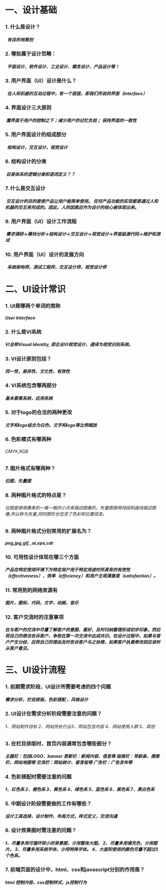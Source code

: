 # 一、设计基础
### 1. 什么是设计？
##### &nbsp; 有目的地策划
### 2. 哪些属于设计范畴：
##### &nbsp; 平面设计、软件设计、工业设计、概念设计、产品设计等！
### 3. 用户界面（UI）设计是什么？
##### &nbsp; 在人和机器的互动过程中，有一个层面，即我们所说的界面（interface）
### 4. 界面设计三大原则
##### &nbsp;置界面于用户的控制之下；减少用户的记忆负担；  保持界面的一致性
### 5. 用户界面设计的组成部分
##### &nbsp; 结构设计，交互设计，视觉设计
### 6. 结构设计的分类
##### &nbsp;目录体系的逻辑分类和语词定义？？
### 7. 什么是交互设计
##### &nbsp;交互设计的目的是使产品让用户能简单使用。 任何产品功能的实现都是通过人和机器的交互来完成的。因此，人的因素应作为设计的核心被体现出来。
### 9. 用户界面（UI）设计工作流程
##### &nbsp;需求调研->模块分析->结构设计->交互设计->视觉设计->界面级源代码->维护和测试
### 10. 用户界面（UI）设计的发展方向
##### &nbsp; 系统架构师，测试工程师，交互设计师，视觉设计师
# 二、UI设计常识
### 1. UI是哪两个单词的简称
##### User Interface
### 2. 什么是VI系统
##### VI全称Visual Identity, 即企业VI视觉设计，通译为视觉识别系统。
### 3. VI设计原则包括？
##### 同一性，差异性，文化性，有效性
### 4. VI系统包含哪两部分
##### 基本要素系统，应用系统
### 5. 对于logo的合法的两种更改
##### 文字和logo组合为白色，文字和logo等比例缩放
### 6. 色彩模式有哪两种
###### CMYK,RGB
### 7. 图片格式有哪两种？
##### 位图，矢量图
### 8. 两种图片格式的特点是？
###### 位图是使用像素的一格一格的小点来描述图像的，矢量图使用线段和曲线描述图像,所以称为矢量,同时图形也包含了色彩和位置信息。
### 9. 两种图片格式分别常用的扩展名为？
##### png,jpg,gif,    ,ai,eps,cdr
### 10.    可用性设计体现在哪三个方面
##### 产品在特定使用环境下为特定用户用于特定用途时所具有的有效性（effectiveness）、效率（efficiency）和用户主观满意度（satisfaction）。
### 11.	常用到的网络资源有
##### 图片，图标，代码，文字，动画，音乐
### 12.	客户交流时的注意事项
##### 在与客户的交流中尽量了解客户的意图、喜好，及时归纳整理形成初步印象，然后将自己的想法告诉客户，争取在第一次交流中达成共识。在设计过程中，如果与客户产生分歧，应将自己的理由及时告诉客户与之协商，如果客户执意修改则应该听从客户意见。
# 三、UI设计流程
### 1. 前期需求阶段，UI设计所需要考虑的四个问题
##### 需求分析，栏目排版，色彩搭配 ，风格设计
### 2. UI设计在需求分析阶段需要注意的问题？
###### 1、网站制作目标  2、网站所处行业3、网站包含内容  4、网站使用人群  5、其他
### 3. 在栏目排版时，首页内容通常包含哪些部分？
##### 主题栏：包括LOGO、banner   更新栏：新闻内容、信息等    指南栏：导航条、搜索栏、网站地图等    交流栏：网站统计、留言板等    广告栏：广告发布等
### 4. 色彩搭配时需要注意的问题
##### 1、红色系  2、橙色系  3、黄色系  4、绿色系  5、蓝色系  6、紫色系  7、黑白色系
### 5. 中期设计阶段需要做的工作有哪些？
##### 设计工具选择，设计制作，布局方式，样式定义，交流沟通
### 6. 设计效果图时需注意的问题？
##### 1、尽量多用可循环较小的背景图，少用整张大图。   2、尽量多用填充色，少用图片。   3、尽量多用系统字体，少用特殊字体。  4、大面积使用的颜色尽量不超过3个色系。
### 7. 前端页面的设计中，html、css和javascript分别的作用是？
##### html 控制内容，css控制样式，js控制行为
